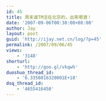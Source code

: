 ```yaml
---
id: 45
title: 周末谁TM活在北京的，出来喝酒！
date: '2007-09-06T00:30:00+08:00'
author: Jay
layout: post
guid: 'http://ijay.net.cn/log/?p=45'
permalink: /2007/09/06/45
views:
    - '3148'
shorturl:
    - 'http://goo.gl/vkqwh'
duoshuo_thread_id:
    - '6.3356016320001E+18'
dsq_thread_id:
    - '4655416450'
---
```


